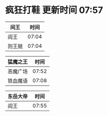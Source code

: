 # 疯狂打鞋 更新时间 07:57

| 间王   | 时间    |
|--------|-------|
| 阎王 | 07:04 |
| 则王兢 | 07:04 |

| 猛魔之王   | 时间    |
|--------|-------|
| 恶魔广场 | 07:52 |
| 铁血魔语 | 07:08 |

| 东岳大帝   | 时间    |
|--------|-------|
| 阎王 | 07:55 |